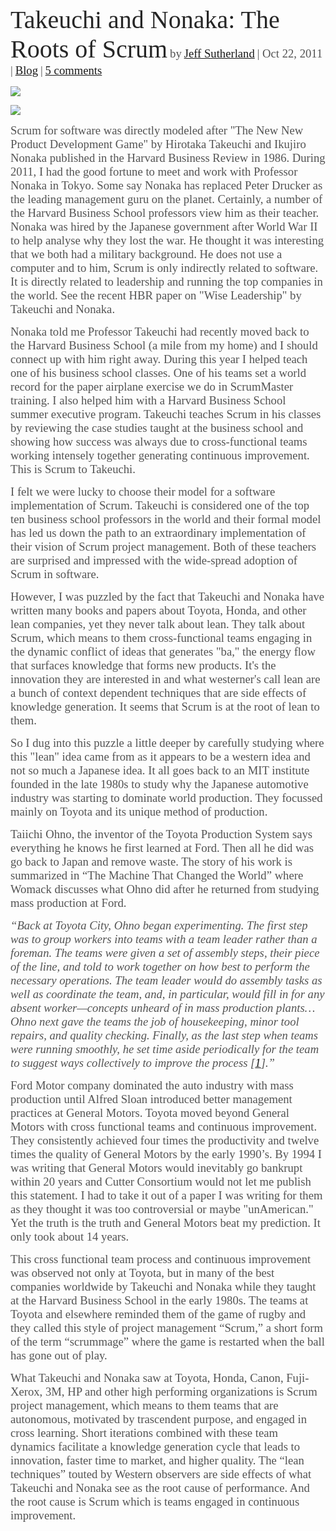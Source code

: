 <span style="font-family:ArialMT;font-size:30pt;color:#262626ff;">Takeuchi and Nonaka: The Roots of Scrum</span>
<span style="font-family:ArialMT;font-size:14pt;color:#535353ff;">by</span> <a href="https://www.scruminc.com/author/jeff-sutherland/" rel="noopener" class="external-link" target="_blank" style="font-family:ArialMT;font-size:14pt;color:#dca0dff;">Jeff Sutherland</a> <span style="font-family:ArialMT;font-size:14pt;color:#535353ff;">| Oct 22, 2011 |</span> <a href="https://www.scruminc.com/blog/" rel="noopener" class="external-link" target="_blank" style="font-family:ArialMT;font-size:14pt;color:#dca0dff;">Blog</a> <span style="font-family:ArialMT;font-size:14pt;color:#535353ff;">|</span> <a href="https://www.scruminc.com/takeuchi-and-nonaka-roots-of-scrum/#respond" rel="noopener" class="external-link" target="_blank" style="font-family:ArialMT;font-size:14pt;color:#dca0dff;">5 comments</a>

![](Nonaka2011WiseLeadersHBS.pdf.jpg)

 

![](Nonaka2011WiseLeadersHBS.pdf-258x300.jpg)


<span style="font-family:ArialMT;font-size:14pt;color:#535353ff;">Scrum for software was directly modeled after "The New New Product Development Game" by Hirotaka Takeuchi and Ikujiro Nonaka published in the Harvard Business Review in 1986. During 2011, I had the good fortune to meet and work with Professor Nonaka in Tokyo. Some say Nonaka has replaced Peter Drucker as the leading management guru on the planet. Certainly, a number of the Harvard Business School professors view him as their teacher. Nonaka was hired by the Japanese government after World War II to help analyse why they lost the war. He thought it was interesting that we both had a military background. He does not use a computer and to him, Scrum is only indirectly related to software. It is directly related to leadership and running the top companies in the world. See the recent HBR paper on "Wise Leadership" by Takeuchi and Nonaka.</span>

<span style="font-family:ArialMT;font-size:14pt;color:#535353ff;">Nonaka told me Professor Takeuchi had recently moved back to the Harvard Business School (a mile from my home) and I should connect up with him right away. During this year I helped teach one of his business school classes. One of his teams set a world record for the paper airplane exercise we do in ScrumMaster training. I also helped him with a Harvard Business School summer executive program. Takeuchi teaches Scrum in his classes by reviewing the case studies taught at the business school and showing how success was always due to cross-functional teams working intensely together generating continuous improvement. This is Scrum to Takeuchi.</span>

<span style="font-family:ArialMT;font-size:14pt;color:#535353ff;">I felt we were lucky to choose their model for a software implementation of Scrum. Takeuchi is considered one of the top ten business school professors in the world and their formal model has led us down the path to an extraordinary implementation of their vision of Scrum project management. Both of these teachers are surprised and impressed with the wide-spread adoption of Scrum in software.</span>

<span style="font-family:ArialMT;font-size:14pt;color:#535353ff;">However, I was puzzled by the fact that Takeuchi and Nonaka have written many books and papers about Toyota, Honda, and other lean companies, yet they never talk about lean. They talk about Scrum, which means to them cross-functional teams engaging in the dynamic conflict of ideas that generates "ba," the energy flow that surfaces knowledge that forms new products. It's the innovation they are interested in and what westerner's call lean are a bunch of context dependent techniques that are side effects of knowledge generation. It seems that Scrum is at the root of lean to them.</span>

<span style="font-family:ArialMT;font-size:14pt;color:#535353ff;">So I dug into this puzzle a little deeper by carefully studying where this "lean" idea came from as it appears to be a western idea and not so much a Japanese idea. It all goes back to an MIT institute founded in the late 1980s to study why the Japanese automotive industry was starting to dominate world production. They focussed mainly on Toyota and its unique method of production.</span>

<span style="font-family:ArialMT;font-size:14pt;color:#535353ff;">Taiichi Ohno, the inventor of the Toyota Production System says everything he knows he first learned at Ford. Then all he did was go back to Japan and remove waste. The story of his work is summarized in “The Machine That Changed the World” where Womack discusses what Ohno did after he returned from studying mass production at Ford.</span>

<span style="font-family:Arial-ItalicMT;font-size:14pt;color:#535353ff;"><i>“Back at Toyota City, Ohno began experimenting. The first step was to group workers into teams with a team leader rather than a foreman. The teams were given a set of assembly steps, their piece of the line, and told to work together on how best to perform the necessary operations. The team leader would do assembly tasks as well as coordinate the team, and, in particular, would fill in for any absent worker—concepts unheard of in mass production plants… Ohno next gave the teams the job of housekeeping, minor tool repairs, and quality checking. Finally, as the last step when teams were running smoothly, he set time aside periodically for the team to suggest ways collectively to improve the process [</i></span><a href="http://draft.blogger.com/blogger.g?blogID=3491762#_ENREF_1" rel="noopener" class="external-link" target="_blank" style="font-family:Arial-ItalicMT;font-size:14pt;color:#dca0dff;"><i>1</i></a><span style="font-family:Arial-ItalicMT;font-size:14pt;color:#535353ff;"><i>].”</i></span> 


<span style="font-family:ArialMT;font-size:14pt;color:#535353ff;">Ford Motor company dominated the auto industry with mass production until Alfred Sloan introduced better management practices at General Motors. Toyota moved beyond General Motors with cross functional teams and continuous improvement. They consistently achieved four times the productivity and twelve times the quality of General Motors by the early 1990’s. By 1994 I was writing that General Motors would inevitably go bankrupt within 20 years and Cutter Consortium would not let me publish this statement. I had to take it out of a paper I was writing for them as they thought it was too controversial or maybe "unAmerican." Yet the truth is the truth and General Motors beat my prediction. It only took about 14 years.</span>

<span style="font-family:ArialMT;font-size:14pt;color:#535353ff;">This cross functional team process  and continuous improvement was observed not only at Toyota, but in many of the best companies worldwide by Takeuchi and Nonaka while they taught at the Harvard Business School in the early 1980s. The teams at Toyota and elsewhere reminded them of the game of rugby and they called this style of project management “Scrum,” a short form of the term “scrummage” where the game is restarted when the ball has gone out of play.</span> 


<span style="font-family:ArialMT;font-size:14pt;color:#535353ff;">What Takeuchi and Nonaka saw at Toyota, Honda, Canon, Fuji-Xerox, 3M, HP and other high performing organizations is Scrum project management, which means to them teams that are autonomous, motivated by trascendent purpose, and engaged in cross learning. Short iterations combined with these team dynamics facilitate a knowledge generation cycle that leads to innovation, faster time to market, and higher quality. The “lean techniques” touted by Western observers are side effects of what Takeuchi and Nonaka see as the root cause of performance. And the root cause is Scrum which is teams engaged in continuous improvement.</span>